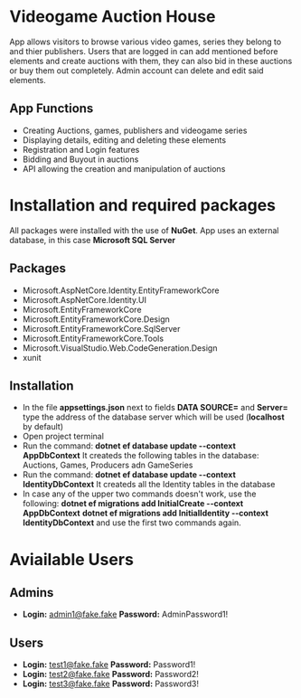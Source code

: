 # Videogame Auction House

App allows visitors to browse various video games, series they belong to and thier publishers. Users that are logged in can add mentioned before elements and create auctions with them, they can also bid in these auctions or buy them out completely.
Admin account can delete and edit said elements.

## App Functions

- Creating Auctions, games, publishers and videogame series
- Displaying details, editing and deleting these elements
- Registration and Login features
- Bidding and Buyout in auctions
- API allowing the creation and manipulation of auctions

# Installation and required packages

All packages were installed with the use of **NuGet**.
App uses an external database, in this case **Microsoft SQL Server**

## Packages

- Microsoft.AspNetCore.Identity.EntityFrameworkCore
- Microsoft.AspNetCore.Identity.UI
- Microsoft.EntityFrameworkCore
- Microsoft.EntityFrameworkCore.Design
- Microsoft.EntityFrameworkCore.SqlServer
- Microsoft.EntityFrameworkCore.Tools
- Microsoft.VisualStudio.Web.CodeGeneration.Design
- xunit

## Installation

- In the file **appsettings.json** next to fields **DATA SOURCE=** and **Server=** type the address of the database server which will be used (**localhost** by default)
- Open project terminal
- Run the command: **dotnet ef database update --context AppDbContext**
It createds the following tables in the database: Auctions, Games, Producers adn GameSeries
- Run the command: **dotnet ef database update --context IdentityDbContext**
It createds all the Identity tables in the database
- In case any of the upper two commands doesn't work, use the following:
**dotnet ef migrations add InitialCreate --context AppDbContext**
**dotnet ef migrations add InitialIdentity --context IdentityDbContext**
and use the first two commands again.

# Aviailable Users

## Admins

- **Login:** admin1@fake.fake **Password:** AdminPassword1!

## Users

- **Login:** test1@fake.fake **Password:** Password1!
- **Login:** test2@fake.fake **Password:** Password2!
- **Login:** test3@fake.fake **Password:** Password3!
